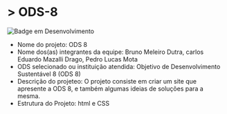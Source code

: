 # > ODS-8
![Badge em Desenvolvimento](http://img.shields.io/static/v1?label=STATUS&message=EM%20DESENVOLVIMENTO&color=GREEN&style=for-the-badge)

- Nome do projeto: ODS 8
- Nome dos(as) integrantes da equipe: Bruno Meleiro Dutra, carlos Eduardo Mazalli Drago, Pedro Lucas Mota
- ODS selecionado ou instituição atendida: Objetivo de Desenvolvimento Sustentável 8 (ODS 8)
- Descrição do projeteo: O projeto consiste em criar um site que apresente a ODS 8, e  também algumas ideias de soluções para a mesma.
- Estrutura do Projeto: html e CSS
